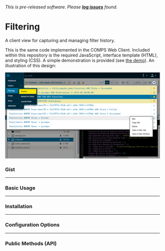 ###### This is pre-released software. Please **[log issues](/issues)** found.
# Filtering
A client view for capturing and managing filter history.

This is the same code implemented in the COMPS Web Client. Included within this repository is the required JavaScript, interface template (HTML), and styling (CSS). A simple demonstration is provided (see [the demo](/demo)). An illustration of this design: 

![The released design.](demo/illustration.png)

### Gist 

***

### Basic Usage

***

### Installation

***

### Configuration Options

***

### Public Methods (API)
